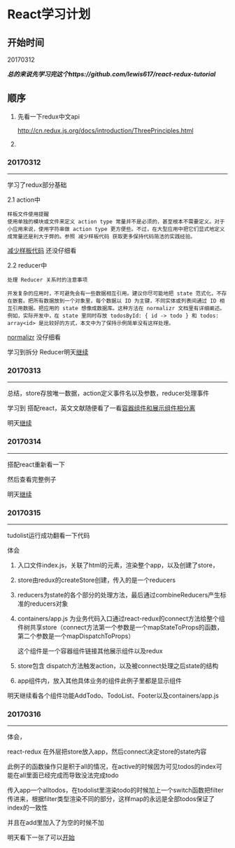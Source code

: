 # React学习计划

## 开始时间

20170312

***总的来说先学习完这个https://github.com/lewis617/react-redux-tutorial***

## 顺序

1. 先看一下redux中文api

   http://cn.redux.js.org/docs/introduction/ThreePrinciples.html

2. ​

### 20170312

-------

学习了redux部分基础

2.1 action中

```
样板文件使用提醒
使用单独的模块或文件来定义 action type 常量并不是必须的，甚至根本不需要定义。对于小应用来说，使用字符串做 action type 更方便些。不过，在大型应用中把它们显式地定义成常量还是利大于弊的。参照 减少样板代码 获取更多保持代码简洁的实践经验。
```

[减少样板代码](http://cn.redux.js.org/docs/recipes/ReducingBoilerplate.html) 还没仔细看

2.2 reducer中

```
处理 Reducer 关系时的注意事项

开发复杂的应用时，不可避免会有一些数据相互引用。建议你尽可能地把 state 范式化，不存在嵌套。把所有数据放到一个对象里，每个数据以 ID 为主键，不同实体或列表间通过 ID 相互引用数据。把应用的 state 想像成数据库。这种方法在 normalizr 文档里有详细阐述。例如，实际开发中，在 state 里同时存放 todosById: { id -> todo } 和 todos: array<id> 是比较好的方式，本文中为了保持示例简单没有这样处理。
```

[normalizr](https://github.com/paularmstrong/normalizr) 没仔细看

学习到拆分 Reducer明天[继续](http://cn.redux.js.org/docs/basics/Reducers.html)

### 20170313

------

总结，store存放唯一数据，action定义事件名以及参数，reducer处理事件

学习到 搭配react，英文文献随便看了一看[容器组件和展示组件相分离](https://medium.com/@dan_abramov/smart-and-dumb-components-7ca2f9a7c7d0)

明天[继续](http://cn.redux.js.org/docs/basics/UsageWithReact.html)

### 20170314

------

搭配react重新看一下

然后查看完整例子

明天[继续](http://cn.redux.js.org/docs/basics/ExampleTodoList.html)

### 20170315

-------

tudolist运行成功翻看一下代码

体会

1. 入口文件index.js，关联了html的元素，渲染整个app，以及创建了store，

2. store由redux的createStore创建，传入的是一个reducers

3. reducers为state的各个部分的处理方法，最后通过combineReducers产生标准的reducers对象

4. containers/app.js 为业务代码入口通过react-redux的connect方法给整个组件树共享store（connect方法第一个参数是一个mapStateToProps的函数，第二个参数是一个mapDispatchToProps）

   这个组件是一个容器组件链接其他展示组件以及redux

5. store包含 dispatch方法触发action，以及被connect处理之后state的结构

6. app组件内，放入其他具体业务的组件此例子里都是显示组件

明天继续看各个组件功能AddTodo、TodoList、Footer以及containers/app.js

### 20170316

-----

体会，

react-redux 在外层把store放入app，然后connect决定store的state内容

此例子的函数操作只是积于all的情况，在active的时候因为可见todos的index可能在all里面已经完成而导致没法完成todo

传入app一个alltodos，在todolist里渲染todo的时候加上一个switch函数把filter传进来，根据filter类型渲染不同的部分，这样map的永远是全部todos保证了index的一致性

并且在add里加入了为空的时候不加

明天看下一张了可以[开始](http://cn.redux.js.org/docs/basics/ExampleTodoList.html)

